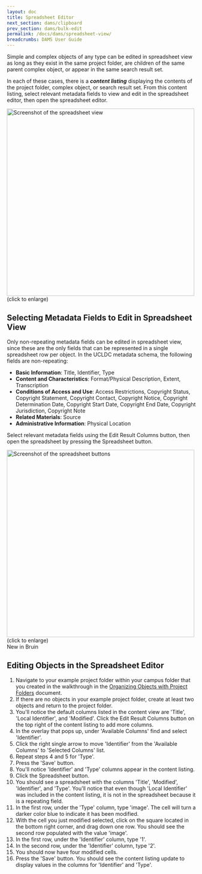 ```yaml
---
layout: doc
title: Spreadsheet Editor
next_section: dams/clipboard
prev_section: dams/bulk-edit
permalink: /docs/dams/spreadsheet-view/
breadcrumbs: DAMS User Guide
---
```


Simple and complex objects of any type can be edited in spreadsheet view as long as they exist in the same project folder, are children of the same parent complex object, or appear in the same search result set. 

In each of these cases, there is a **_content listing_** displaying the contents of the project folder, complex object, or search result set. From this content listing, select relevant metadata fields to view and edit in the spreadsheet editor, then open the spreadsheet editor. 

<a class="img-popup" href="{{ site.url }}{{ site.baseurl }}/images/spreadsheet-view.png">
  <img src="{{ site.url }}{{ site.baseurl }}/images/spreadsheet-view.png" alt="Screenshot of the spreadsheet view" style="width: 500px">
</a>
<br>(click to enlarge)

## Selecting Metadata Fields to Edit in Spreadsheet View

Only non-repeating metadata fields can be edited in spreadsheet view, since these are the only fields that can be represented in a single spreadsheet row per object. In the UCLDC metadata schema, the following fields are non-repeating: 

- **Basic Information**: Title, Identifier, Type 
- **Content and Characteristics**: Format/Physical Description, Extent, Transcription
- **Conditions of Access and Use**: Access Restrictions, Copyright Status, Copyright Statement, Copyright Contact, Copyright Notice, Copyright Determination Date, Copyright Start Date, Copyright End Date, Copyright Jurisdiction, Copyright Note
- **Related Materials**: Source
- **Administrative Information**: Physical Location

Select relevant metadata fields using the Edit Result Columns button, then open the spreadsheet by pressing the Spreadsheet button. 

<a class="img-popup" href="{{ site.url }}{{ site.baseurl }}/images/spreadsheet-buttons.png">
  <img src="{{ site.url }}{{ site.baseurl }}/images/spreadsheet-buttons.png" alt="Screenshot of the spreadsheet buttons" style="width: 500px">
</a>
<br>(click to enlarge)

<div class="walkthrough new">New in Bruin</div>

## Editing Objects in the Spreadsheet Editor

1. Navigate to your example project folder within your campus folder that you created in the walkthrough in the <a href="{{ site.url }}{{ site.baseurl}}/docs/dams/organization">Organizing Objects with Project Folders</a> document. 
2. If there are no objects in your example project folder, create at least two objects and return to the project folder. 
3. You'll notice the default columns listed in the content view are 'Title', 'Local Identifier', and 'Modified'. Click the Edit Result Columns button on the top right of the content listing to add more columns. 
4. In the overlay that pops up, under 'Available Columns' find and select 'Identifier'. 
5. Click the right single arrow to move 'Identifier' from the 'Available Columns' to 'Selected Columns' list. 
6. Repeat steps 4 and 5 for 'Type'. 
7. Press the 'Save' button. 
8. You'll notice 'Identifier' and 'Type' columns appear in the content listing. 
9. Click the Spreadsheet button. 
10. You should see a spreadsheet with the columns 'Title', 'Modified', 'Identifier', and 'Type'. You'll notice that even though 'Local Identifier' was included in the content listing, it is not in the spreadsheet because it is a repeating field. 
11. In the first row, under the 'Type' column, type 'image'. The cell will turn a darker color blue to indicate it has been modified. 
12. With the cell you just modified selected, click on the square located in the bottom right corner, and drag down one row. You should see the second row populated with the value 'image'. 
13. In the first row, under the 'Identifier' column, type '1'. 
14. In the second row, under the 'Identifier' column, type '2'. 
15. You should now have four modified cells. 
16. Press the 'Save' button. You should see the content listing update to display values in the columns for 'Identifier' and 'Type'. 